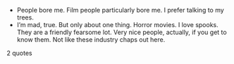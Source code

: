  - People bore me. Film people particularly bore me. I prefer talking to my trees.
 - I’m mad, true. But only about one thing. Horror movies. I love spooks. They are a friendly fearsome lot. Very nice people, actually, if you get to know them. Not like these industry chaps out here.

2 quotes